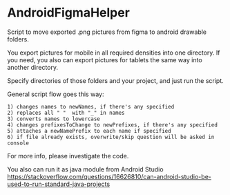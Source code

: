 # AndroidFigmaHelper
Script to move exported .png pictures from figma to android drawable folders.

You export pictures for mobile in all required densities into one directory. 
If you need, you also can export pictures for tablets the same way into another directory. 

Specify directories of those folders and your project, and just run the script.

General script flow goes this way: 

    1) changes names to newNames, if there's any specified
    2) replaces all " "  with "_" in names
    3) converts names to lowercase
    4) changes prefixesToChange to newPrefixes, if there's any specified
    5) attaches a newNamePrefix to each name if specified
    6) if file already exists, overwrite/skip question will be asked in console


For more info, please investigate the code. 

You also can run it as java module from Android Studio
https://stackoverflow.com/questions/16626810/can-android-studio-be-used-to-run-standard-java-projects
